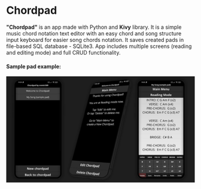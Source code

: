 # Chordpad
**"Chordpad"** is an app made with Python and **Kivy** library.
It is a simple music chord notation text editor with an easy chord and song structure input keyboard for easier song chords notation.
It saves created pads in file-based SQL database - SQLite3.
App includes multiple screens (reading and editing mode) and full CRUD functionality.

#### Sample pad example:

![Chordpad Screenshot](chordpad_1.jpg)
